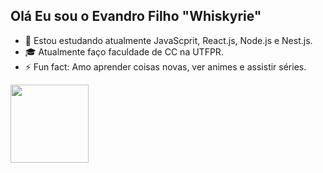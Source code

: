 ## Olá Eu sou o Evandro Filho "Whiskyrie"
- 📓 Estou estudando atualmente JavaScprit, React.js, Node.js e Nest.js.
- 🎓 Atualmente faço faculdade de CC na UTFPR.
- ⚡ Fun fact: Amo aprender coisas novas, ver animes e assistir séries.
<a href="https://github.com/anuraghazra/convoychat">
  <img height=125 align="center" src="https://github-readme-stats.vercel.app/api/top-langs?username=Evandro Roberto Ropelatto FIlho&layout=compact&langs_count=8&card_width=250&theme=shadow_red&border_radius=6.5" />
</a
